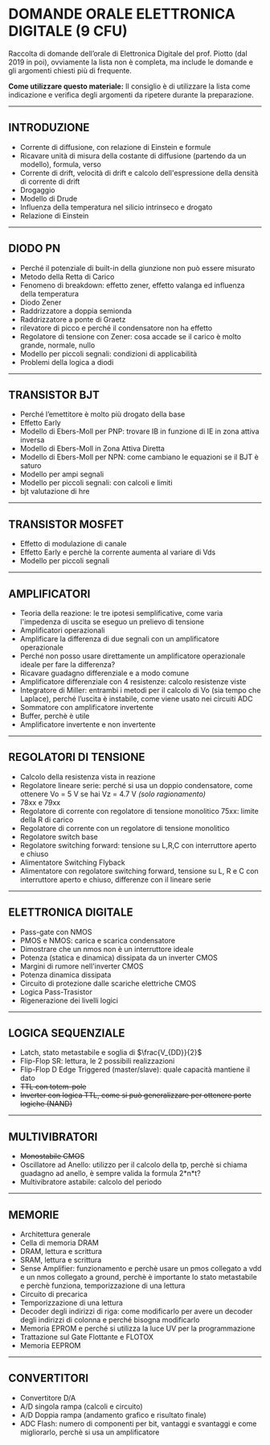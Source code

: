 
# DOMANDE ORALE ELETTRONICA DIGITALE (9 CFU)

Raccolta di domande dell’orale di Elettronica Digitale del prof. Piotto (dal 2019 in poi), ovviamente la lista non è completa, ma include le domande e gli argomenti chiesti più di frequente.

**Come utilizzare questo materiale:** Il consiglio è di utilizzare la lista come indicazione e verifica degli argomenti da ripetere durante la preparazione.

---

## INTRODUZIONE

- Corrente di diffusione, con relazione di Einstein e formule
- Ricavare unità di misura della costante di diffusione (partendo da un modello), formula, verso
- Corrente di drift, velocità di drift e calcolo dell'espressione della densità di corrente di drift
- Drogaggio
- Modello di Drude
- Influenza della temperatura nel silicio intrinseco e drogato
- Relazione di Einstein

---

## DIODO PN

- Perché il potenziale di built-in della giunzione non può essere misurato
- Metodo della Retta di Carico
- Fenomeno di breakdown: effetto zener, effetto valanga ed influenza della temperatura
- Diodo Zener
- Raddrizzatore a doppia semionda
- Raddrizzatore a ponte di Graetz
- rilevatore di picco e perché il condensatore non ha effetto
- Regolatore di tensione con Zener: cosa accade se il carico è molto grande, normale, nullo
- Modello per piccoli segnali: condizioni di applicabilità
- Problemi della logica a diodi

---

## TRANSISTOR BJT

- Perché l’emettitore è molto più drogato della base
- Effetto Early
- Modello di Ebers-Moll per PNP: trovare IB in funzione di IE in zona attiva inversa
- Modello di Ebers-Moll in Zona Attiva Diretta
- Modello di Ebers-Moll per NPN: come cambiano le equazioni se il BJT è saturo
- Modello per ampi segnali
- Modello per piccoli segnali: con calcoli e limiti
- bjt valutazione di hre
  
---

## TRANSISTOR MOSFET

- Effetto di modulazione di canale
- Effetto Early e perchè la corrente aumenta al variare di Vds
- Modello per piccoli segnali

---

## AMPLIFICATORI

- Teoria della reazione: le tre ipotesi semplificative, come varia l'impedenza di uscita se eseguo un prelievo di tensione
- Amplificatori operazionali
- Amplificare la differenza di due segnali con un amplificatore operazionale
- Perché non posso usare direttamente un amplificatore operazionale ideale per fare la differenza?
- Ricavare guadagno differenziale e a modo comune
- Amplificatore differenziale con 4 resistenze: calcolo resistenze viste
- Integratore di Miller: entrambi i metodi per il calcolo di Vo (sia tempo che Laplace), perché l’uscita è instabile, come viene usato nei circuiti ADC
- Sommatore con amplificatore invertente
- Buffer, perchè è utile
- Amplificatore invertente e non invertente

---

## REGOLATORI DI TENSIONE

- Calcolo della resistenza vista in reazione
- Regolatore lineare serie: perché si usa un doppio condensatore, come ottenere Vo = 5 V se hai Vz = 4.7 V _(solo ragionamento)_
- 78xx e 79xx
- Regolatore di corrente con regolatore di tensione monolitico 75xx: limite della R di carico
- Regolatore di corrente con un regolatore di tensione monolitico
- Regolatore switch base
- Regolatore switching forward: tensione su L,R,C con interruttore aperto e chiuso
- Alimentatore Switching Flyback
- Alimentatore con regolatore switching forward, tensione su L, R e C con interruttore aperto e chiuso, differenze con il lineare serie

---

## ELETTRONICA DIGITALE

- Pass-gate con NMOS
- PMOS e NMOS: carica e scarica condensatore
- Dimostrare che un nmos non è un interruttore ideale
- Potenza (statica e dinamica) dissipata da un inverter CMOS
- Margini di rumore nell'inverter CMOS
- Potenza dinamica dissipata
- Circuito di protezione dalle scariche elettriche CMOS
- Logica Pass-Trasistor
- Rigenerazione dei livelli logici
  
---

## LOGICA SEQUENZIALE

- Latch, stato metastabile e soglia di $\frac{V_{DD}}{2}$
- Flip-Flop SR: lettura, le 2 possibili realizzazioni
- Flip-Flop D Edge Triggered (master/slave): quale capacità mantiene il dato
- ~~TTL con totem-pole~~
- ~~Inverter con logica TTL, come si può generalizzare per ottenere porte logiche (NAND)~~

---

## MULTIVIBRATORI

- ~~Monostabile CMOS~~
- Oscillatore ad Anello: utilizzo per il calcolo della tp, perchè si chiama guadagno ad anello, è sempre valida la formula 2\*n\*t?
- Multivibratore astabile: calcolo del periodo

---

## MEMORIE

- Architettura generale
- Cella di memoria DRAM
- DRAM, lettura e scrittura
- SRAM, lettura e scrittura
- Sense Amplifier: funzionamento e perchè usare un pmos collegato a vdd e un nmos collegato a ground, perchè è importante lo stato metastabile e perchè funziona, temporizzazione di una lettura
- Circuito di precarica
- Temporizzazione di una lettura
- Decoder degli indirizzi di riga: come modificarlo per avere un decoder degli indirizzi di colonna e perché bisogna modificarlo
- Memoria EPROM e perché si utilizza la luce UV per la programmazione
- Trattazione sul Gate Flottante e FLOTOX
- Memoria EEPROM

---

## CONVERTITORI

- Convertitore D/A
- A/D singola rampa (calcoli e circuito)
- A/D Doppia rampa (andamento grafico e risultato finale)
- ADC Flash: numero di componenti per bit, vantaggi e svantaggi e come migliorarlo, perchè si usa un amplificatore
